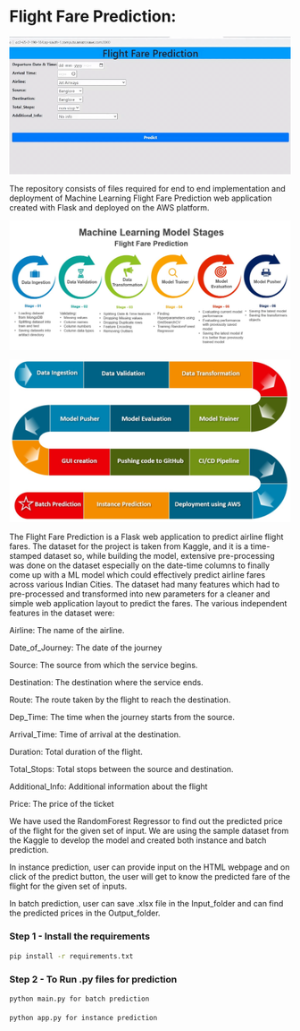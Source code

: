 # Flight Fare Prediction:

![](https://github.com/RickyMehra29/Flight_Fare_Prediction_End_to_End_AWS/blob/main/Docs/FFP_GIF.gif)

The repository consists of files required for end to end implementation and deployment of Machine Learning Flight Fare Prediction web application created with Flask and deployed on the AWS platform.

![ML_Dev_Steps](https://github.com/RickyMehra29/Flight_Fare_Prediction_End_to_End_AWS/blob/main/Docs/ML_Dev_Steps.jpg)

![Model_Architecture](https://github.com/RickyMehra29/Flight_Fare_Prediction_End_to_End_AWS/blob/main/Docs/Model_Architecture.jpg)

The Flight Fare Prediction is a Flask web application to predict airline flight fares. The dataset for the project is taken from Kaggle, and it is a time-stamped dataset so, while building the model, extensive pre-processing was done on the dataset especially on the date-time columns to finally come up with a ML model which could effectively predict airline fares across various Indian Cities. The dataset had many features which had to pre-processed and transformed into new parameters for a cleaner and simple web application layout to predict the fares. The various independent features in the dataset were:

Airline: The name of the airline.

Date_of_Journey: The date of the journey

Source: The source from which the service begins.

Destination: The destination where the service ends.

Route: The route taken by the flight to reach the destination.

Dep_Time: The time when the journey starts from the source.

Arrival_Time: Time of arrival at the destination.

Duration: Total duration of the flight.

Total_Stops: Total stops between the source and destination.

Additional_Info: Additional information about the flight

Price: The price of the ticket

We have used the RandomForest Regressor to find out the predicted price of the flight for the given set of input. We are using the sample dataset from the Kaggle to develop the model and created both instance and batch prediction.

In instance prediction, user can provide input on the HTML webpage and on click of the predict button, the user will get to know the predicted fare of the flight for the given set of inputs.

In batch prediction, user can save .xlsx file in the Input_folder and can find the predicted prices in the Output_folder.


### 


### Step 1 - Install the requirements

```bash
pip install -r requirements.txt
```

### Step 2 - To Run .py files for prediction

```bash
python main.py for batch prediction

python app.py for instance prediction



```